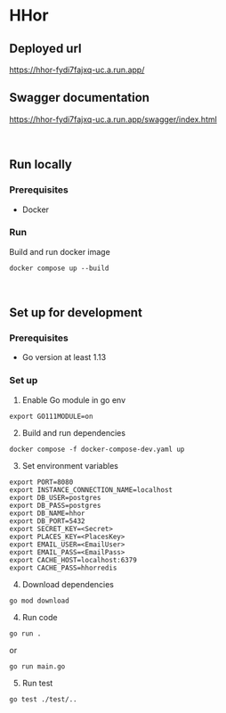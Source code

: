 # HHor

## Deployed url
https://hhor-fydi7fajxq-uc.a.run.app/

## Swagger documentation
https://hhor-fydi7fajxq-uc.a.run.app/swagger/index.html

<br/>

## Run locally
### Prerequisites
- Docker

### Run
Build and run docker image
```
docker compose up --build
```

<br/>

## Set up for development
### Prerequisites
- Go version at least 1.13

### Set up
1. Enable Go module in go env
```
export GO111MODULE=on
```

2. Build and run dependencies
```
docker compose -f docker-compose-dev.yaml up
```

3. Set environment variables
```
export PORT=8080
export INSTANCE_CONNECTION_NAME=localhost
export DB_USER=postgres
export DB_PASS=postgres
export DB_NAME=hhor
export DB_PORT=5432
export SECRET_KEY=<Secret>
export PLACES_KEY=<PlacesKey>
export EMAIL_USER=<EmailUser>
export EMAIL_PASS=<EmailPass>
export CACHE_HOST=localhost:6379
export CACHE_PASS=hhorredis
```

4. Download dependencies
```
go mod download
```

4. Run code
```
go run .
```
or 
```
go run main.go
```

5. Run test
```
go test ./test/..
```